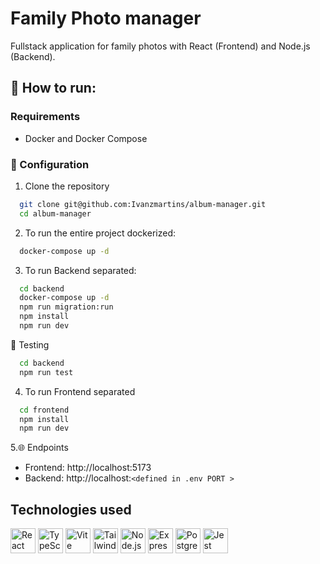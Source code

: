 # Family Photo manager

Fullstack application for family photos with React (Frontend) and Node.js (Backend).

## 🚀 How to run:

### Requirements

- Docker and Docker Compose

### 🔧 Configuration

1. Clone the repository

```bash
  git clone git@github.com:Ivanzmartins/album-manager.git
  cd album-manager
```

2. To run the entire project dockerized:

```bash
  docker-compose up -d
```

3. To run Backend separated:

```bash
  cd backend
  docker-compose up -d
  npm run migration:run
  npm install
  npm run dev
```

🧪 Testing

```bash
  cd backend
  npm run test
```

4. To run Frontend separated

```bash
  cd frontend
  npm install
  npm run dev
```

5.🌐 Endpoints

- Frontend: http://localhost:5173
- Backend: http://localhost:`<defined in .env PORT >`

## Technologies used

<div align="left">
  <img src="https://cdn.jsdelivr.net/gh/devicons/devicon/icons/react/react-original.svg" alt="React" width="40" />
  <img src="https://cdn.jsdelivr.net/gh/devicons/devicon/icons/typescript/typescript-original.svg" alt="TypeScript" width="40" />
  <img src="https://cdn.jsdelivr.net/gh/devicons/devicon/icons/vite/vite-original.svg" alt="Vite" width="40" />
  <img src="https://cdn.jsdelivr.net/npm/simple-icons@v11/icons/tailwindcss.svg" alt="TailwindCSS" width="40" />
  <img src="https://cdn.jsdelivr.net/gh/devicons/devicon/icons/nodejs/nodejs-original.svg" alt="Node.js" width="40" />
  <img src="https://cdn.jsdelivr.net/gh/devicons/devicon/icons/express/express-original.svg" alt="Express" width="40" />
  <img src="https://cdn.jsdelivr.net/gh/devicons/devicon/icons/postgresql/postgresql-original.svg" alt="PostgreSQL" width="40" />
  <img src="https://cdn.jsdelivr.net/gh/devicons/devicon/icons/jest/jest-plain.svg" alt="Jest" width="40" />
</div>
